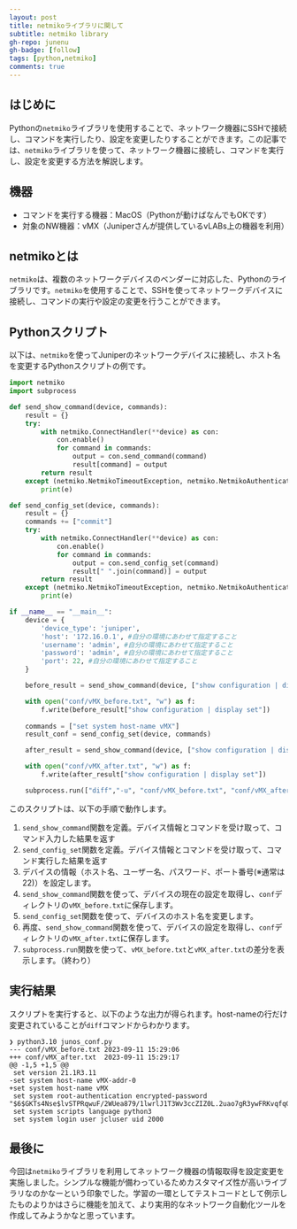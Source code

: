 ```yaml
---
layout: post
title: netmikoライブラリに関して
subtitle: netmiko library
gh-repo: junenu
gh-badge: [follow]
tags: [python,netmiko]
comments: true
---
```

## はじめに

Pythonの`netmiko`ライブラリを使用することで、ネットワーク機器にSSHで接続し、コマンドを実行したり、設定を変更したりすることができます。この記事では、`netmiko`ライブラリを使って、ネットワーク機器に接続し、コマンドを実行し、設定を変更する方法を解説します。

## 機器
- コマンドを実行する機器：MacOS（Pythonが動けばなんでもOKです）
- 対象のNW機器：vMX（Juniperさんが提供しているvLABs上の機器を利用）

## netmikoとは

`netmiko`は、複数のネットワークデバイスのベンダーに対応した、Pythonのライブラリです。`netmiko`を使用することで、SSHを使ってネットワークデバイスに接続し、コマンドの実行や設定の変更を行うことができます。

## Pythonスクリプト

以下は、`netmiko`を使ってJuniperのネットワークデバイスに接続し、ホスト名を変更するPythonスクリプトの例です。

```python
import netmiko
import subprocess

def send_show_command(device, commands):
    result = {}
    try:
        with netmiko.ConnectHandler(**device) as con:
            con.enable()
            for command in commands:
                output = con.send_command(command)
                result[command] = output
        return result
    except (netmiko.NetmikoTimeoutException, netmiko.NetmikoAuthenticationException) as e:
        print(e)

def send_config_set(device, commands):
    result = {}
    commands += ["commit"]
    try:
        with netmiko.ConnectHandler(**device) as con:
            con.enable()
            for command in commands:
                output = con.send_config_set(command)
                result[" ".join(command)] = output
        return result
    except (netmiko.NetmikoTimeoutException, netmiko.NetmikoAuthenticationException) as e:
        print(e)

if __name__ == "__main__":
    device = {
        'device_type': 'juniper',
        'host': '172.16.0.1', #自分の環境にあわせて指定すること
        'username': 'admin', #自分の環境にあわせて指定すること
        'password': 'admin', #自分の環境にあわせて指定すること
        'port': 22, #自分の環境にあわせて指定すること
    }

    before_result = send_show_command(device, ["show configuration | display set"])

    with open("conf/vMX_before.txt", "w") as f:
        f.write(before_result["show configuration | display set"])
    
    commands = ["set system host-name vMX"]
    result_conf = send_config_set(device, commands)

    after_result = send_show_command(device, ["show configuration | display set"])

    with open("conf/vMX_after.txt", "w") as f:
        f.write(after_result["show configuration | display set"])

    subprocess.run(["diff","-u", "conf/vMX_before.txt", "conf/vMX_after.txt"])
```

このスクリプトは、以下の手順で動作します。

1. `send_show_command`関数を定義。デバイス情報とコマンドを受け取って、コマンド入力した結果を返す
2. `send_config_set`関数を定義。デバイス情報とコマンドを受け取って、コマンド実行した結果を返す
3. デバイスの情報（ホスト名、ユーザー名、パスワード、ポート番号(※通常は22)）を設定します。
4. `send_show_command`関数を使って、デバイスの現在の設定を取得し、`conf`ディレクトリの`vMX_before.txt`に保存します。
5. `send_config_set`関数を使って、デバイスのホスト名を変更します。
6. 再度、`send_show_command`関数を使って、デバイスの設定を取得し、`conf`ディレクトリの`vMX_after.txt`に保存します。
7. `subprocess.run`関数を使って、`vMX_before.txt`と`vMX_after.txt`の差分を表示します。（終わり）

## 実行結果

スクリプトを実行すると、以下のような出力が得られます。host-nameの行だけ変更されていることが`diff`コマンドからわかります。

```
❯ python3.10 junos_conf.py
--- conf/vMX_before.txt 2023-09-11 15:29:06
+++ conf/vMX_after.txt  2023-09-11 15:29:17
@@ -1,5 +1,5 @@
 set version 21.1R3.11
-set system host-name vMX-addr-0
+set system host-name vMX
 set system root-authentication encrypted-password "$6$GKTs4Nse$lvSTPRqwuF/2WUea879/1lwrlJ1T3Wv3ccZIZ0L.2uao7gR3ywFRKvqfqGeN1Kpbmsvn2.vZ4OAZsa5hWz4al1"
 set system scripts language python3
 set system login user jcluser uid 2000
```

## 最後に
今回は`netmiko`ライブラリを利用してネットワーク機器の情報取得を設定変更を実施しました。シンプルな機能が備わっているためカスタマイズ性が高いライブラリなのかなーという印象でした。学習の一環としてテストコードとして例示したものよりかはさらに機能を加えて、より実用的なネットワーク自動化ツールを作成してみようかなと思っています。